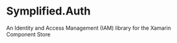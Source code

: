 Symplified.Auth
===============

An Identity and Access Management (IAM) library for the Xamarin Component Store
